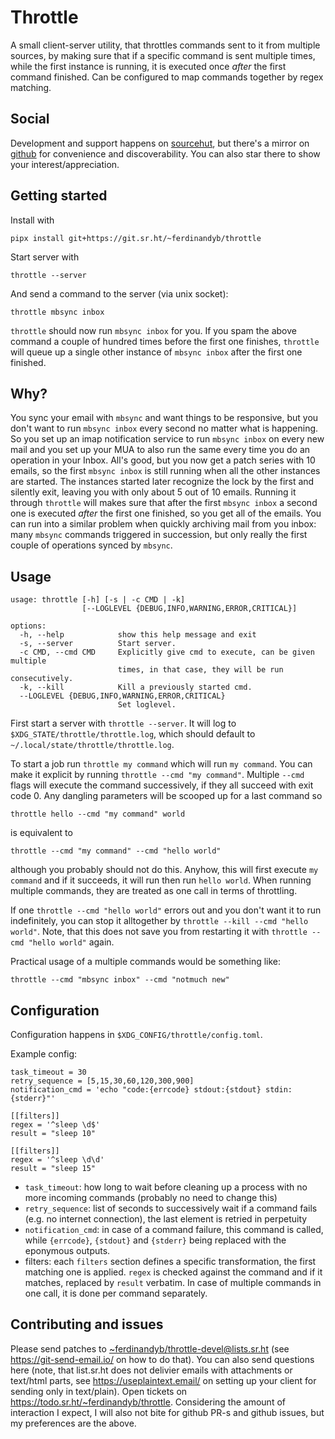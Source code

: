 # Throttle

A small client-server utility, that throttles commands sent to it from multiple
sources, by making sure that if a specific command is sent multiple times,
while the first instance is running, it is executed once _after_ the first
command finished. Can be configured to map commands together by regex matching.

## Social

Development and support happens on
[sourcehut](https://sr.ht/~ferdinandyb/throttle/), but there's a mirror on
[github](https://github.com/ferdinandyb/throttle) for convenience and
discoverability. You can also star there to show your interest/appreciation.

## Getting started

Install with

```
pipx install git+https://git.sr.ht/~ferdinandyb/throttle
```

Start server with

```
throttle --server
```

And send a command to the server (via unix socket):

```
throttle mbsync inbox
```

`throttle` should now run `mbsync inbox` for you. If you spam the above command
a couple of hundred times before the first one finishes, `throttle` will queue
up a single other instance of `mbsync inbox` after the first one finished.

## Why?


You sync your email with `mbsync` and want things to be responsive, but you
don't want to run `mbsync inbox` every second no matter what is happening. So
you set up an imap notification service to run `mbsync inbox` on every new mail
and you set up your MUA to also run the same every time you do an operation in
your Inbox. All's good, but you now get a patch series with 10 emails, so the
first `mbsync inbox` is still running when all the other instances are started.
The instances started later recognize the lock by the first and silently exit,
leaving you with only about 5 out of 10 emails. Running it through `throttle`
will makes sure that after the first `mbsync inbox` a second one is executed
_after_ the first one finished, so you get all of the emails. You can run into
a similar problem when quickly archiving mail from you inbox: many `mbsync`
commands triggered in succession, but only really the first couple of
operations synced by `mbsync`.

## Usage

```
usage: throttle [-h] [-s | -c CMD | -k]
                [--LOGLEVEL {DEBUG,INFO,WARNING,ERROR,CRITICAL}]

options:
  -h, --help            show this help message and exit
  -s, --server          Start server.
  -c CMD, --cmd CMD     Explicitly give cmd to execute, can be given multiple
                        times, in that case, they will be run consecutively.
  -k, --kill            Kill a previously started cmd.
  --LOGLEVEL {DEBUG,INFO,WARNING,ERROR,CRITICAL}
                        Set loglevel.
```

First start a server with `throttle --server`. It will log to
`$XDG_STATE/throttle/throttle.log`, which should default to
`~/.local/state/throttle/throttle.log`.

To start a job run `throttle my command` which will run `my command`. You can make it explicit by running `throttle --cmd "my command"`. Multiple `--cmd` flags will execute the command successively, if they all succeed with exit code 0. Any dangling parameters will be scooped up for a last command so

```
throttle hello --cmd "my command" world
```

is equivalent to

```
throttle --cmd "my command" --cmd "hello world"
```

although you probably should not do this. Anyhow, this will first execute `my
command` and if it succeeds, it will run then run `hello world`. When running
multiple commands, they are treated as one call in terms of throttling.

If one `throttle --cmd "hello world"` errors out and you don't want it to run
indefinitely, you can stop it alltogether by `throttle --kill --cmd "hello
world"`. Note, that this does not save you from restarting it with `throttle
--cmd "hello world"` again.

Practical usage of a multiple commands would be something like:

```
throttle --cmd "mbsync inbox" --cmd "notmuch new"
```

## Configuration

Configuration happens in `$XDG_CONFIG/throttle/config.toml`.

Example config:

```
task_timeout = 30
retry_sequence = [5,15,30,60,120,300,900]
notification_cmd = 'echo "code:{errcode} stdout:{stdout} stdin:{stderr}"'

[[filters]]
regex = '^sleep \d$'
result = "sleep 10"

[[filters]]
regex = '^sleep \d\d'
result = "sleep 15"
```

- `task_timeout`: how long to wait before cleaning up a process with no more incoming commands (probably no need to change this)
- `retry_sequence`: list of seconds to successively wait if a command fails (e.g. no internet connection), the last element is retried in perpetuity
- `notification_cmd`: in case of a command failure, this command is called, while `{errcode}`, `{stdout}` and `{stderr}` being replaced with the eponymous outputs.
- filters: each `filters` section defines a specific transformation, the first matching one is applied. `regex` is checked against the command and if it matches, replaced by `result` verbatim. In case of multiple commands in one call, it is done per command separately.

## Contributing and issues

Please send patches to
[~ferdinandyb/throttle-devel@lists.sr.ht](mailto:~ferdinandyb/throttle-devel@lists.sr.ht)
(see https://git-send-email.io/ on how to do that). You can also send questions
here (note, that list.sr.ht does not delivier emails with attachments or
text/html parts, see https://useplaintext.email/ on setting up your client for
sending only in text/plain). Open tickets on
https://todo.sr.ht/~ferdinandyb/throttle. Considering the amount of interaction
I expect, I will also not bite for github PR-s and github issues, but my
preferences are the above.
